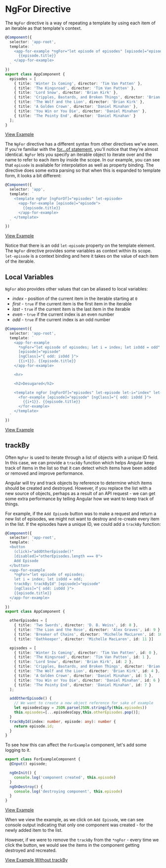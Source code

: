 # NgFor Directive

The `NgFor` directive is a way of repeating a template by using each item of an iterable as that template's context.

```typescript
@Component({
  selector: 'app-root',
  template: `
    <app-for-example *ngFor="let episode of episodes" [episode]="episode">
      {{episode.title}}
    </app-for-example>
  `
})
export class AppComponent {
  episodes = [
    { title: 'Winter Is Coming', director: 'Tim Van Patten' },
    { title: 'The Kingsroad', director: 'Tim Van Patten' },
    { title: 'Lord Snow', director: 'Brian Kirk' },
    { title: 'Cripples, Bastards, and Broken Things', director: 'Brian Kirk' },
    { title: 'The Wolf and the Lion', director: 'Brian Kirk' },
    { title: 'A Golden Crown', director: 'Daniel Minahan' },
    { title: 'You Win or You Die', director: 'Daniel Minahan' },
    { title: 'The Pointy End', director: 'Daniel Minahan' }
  ];
}
```
[View Example](https://plnkr.co/edit/dXU4K13piTYotDX5Nhi6?p=preview)

The `NgFor` directive has a different syntax from other directives we've seen. If you're familiar with the [for...of statement](https://developer.mozilla.org/en-US/docs/Web/JavaScript/Reference/Statements/for...of), you'll notice that they're almost identical. `NgFor` lets you specify an iterable object to iterate over and the name to refer to each item by inside the scope. In our example, you can see that `episode` is available for interpolation as well as property binding. The directive does some extra parsing so that when this is expanded to template form, it looks a bit different:


```typescript
@Component({
  selector: 'app',
  template: `
    <template ngFor [ngForOf]="episodes" let-episode>
      <app-for-example [episode]="episode">
        {{episode.title}}
      </app-for-example>
    </template>
  `
})
```
[View Example](https://plnkr.co/edit/dXU4K13piTYotDX5Nhi6?p=preview)

Notice that there is an odd `let-episode` property on the template element. The `NgFor` directive provides some variables as context within its scope. `let-episode` is a context binding and here it takes on the value of each item of the iterable.

## Local Variables

`NgFor` also provides other values that can be aliased to local variables:

- _index_ - position of the current item in the iterable starting at `0`
- _first_ - `true` if the current item is the first item in the iterable
- _last_ - `true` if the current item is the last item in the iterable
- _even_ - `true` if the current index is an even number
- _odd_ - `true` if the current index is an odd number


```typescript
@Component({
  selector: 'app-root',
  template: `
    <app-for-example
      *ngFor="let episode of episodes; let i = index; let isOdd = odd"
      [episode]="episode"
      [ngClass]="{ odd: isOdd }">
      {{i+1}}. {{episode.title}}
    </app-for-example>

    <hr>

    <h2>Desugared</h2>

    <template ngFor [ngForOf]="episodes" let-episode let-i="index" let-isOdd="odd">
      <for-example [episode]="episode" [ngClass]="{ odd: isOdd }">
        {{i+1}}. {{episode.title}}
      </for-example>
    </template>
  `
})
```
[View Example](https://plnkr.co/edit/58A5p8cWpVIY7Ne4O7aO?p=preview)

## trackBy ##

Often `NgFor` is used to iterate through a list of objects with a unique ID field. In this case, we can provide a `trackBy` function which helps Angular keep track of items in the list so that it can detect which items have been added or removed and improve performance.

Angular will try and track objects by reference to determine which items should be created and destroyed. However, if you replace the list with a new source of objects, perhaps as a result of an API request - we can get some extra performance by telling Angular how we want to keep track of things.

For example, if the `Add Episode` button was to make a request and return a new list of episodes, we might not want to destroy and re-create every item in the list. If the episodes have a unique ID, we could add a `trackBy` function:

```typescript
@Component({
  selector: 'app-root',
  template: `
  <button
    (click)="addOtherEpisode()"
    [disabled]="otherEpisodes.length === 0">
    Add Episode
  </button>
  <app-for-example
    *ngFor="let episode of episodes;
    let i = index; let isOdd = odd;
    trackBy: trackById" [episode]="episode"
    [ngClass]="{ odd: isOdd }">
    {{episode.title}}
  </app-for-example>
  `
})
export class AppComponent {

  otherEpisodes = [
    { title: 'Two Swords', director: 'D. B. Weiss', id: 8 },
    { title: 'The Lion and the Rose', director: 'Alex Graves', id: 9 },
    { title: 'Breaker of Chains', director: 'Michelle MacLaren', id: 10 },
    { title: 'Oathkeeper', director: 'Michelle MacLaren', id: 11 }]

  episodes = [
    { title: 'Winter Is Coming', director: 'Tim Van Patten', id: 0 },
    { title: 'The Kingsroad', director: 'Tim Van Patten', id: 1 },
    { title: 'Lord Snow', director: 'Brian Kirk', id: 2 },
    { title: 'Cripples, Bastards, and Broken Things', director: 'Brian Kirk', id: 3 },
    { title: 'The Wolf and the Lion', director: 'Brian Kirk', id: 4 },
    { title: 'A Golden Crown', director: 'Daniel Minahan', id: 5 },
    { title: 'You Win or You Die', director: 'Daniel Minahan', id: 6 }
    { title: 'The Pointy End', director: 'Daniel Minahan', id: 7 }
  ];

  addOtherEpisode() {
    // We want to create a new object reference for sake of example
    let episodesCopy = JSON.parse(JSON.stringify(this.episodes))
    this.episodes=[...episodesCopy,this.otherEpisodes.pop()];
  }
  trackById(index: number, episode: any): number {
    return episode.id;
  }
}
```

To see how this can affect the `ForExample` component, let's add some logging to it.

```typescript
export class ForExampleComponent {
  @Input() episode;

  ngOnInit() {
    console.log('component created', this.episode)
  }
  ngOnDestroy() {
    console.log('destroying component', this.episode)
  }
}
```
[View Example](https://plnkr.co/edit/jQmozF?p=preview)

When we view the example, as we click on `Add Episode`, we can see console output indicating that only one component was created - for the newly added item to the list.

However, if we were to remove the `trackBy` from the `*ngFor` - every time we click the button, we would see the items in the component getting destroyed and recreated.

[View Example Without trackBy](https://plnkr.co/edit/hC2cIK?p=preview)
